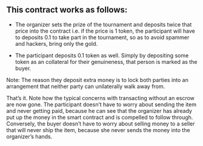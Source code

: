 ## This contract works as follows:

- The organizer sets the prize of the tournament and deposits twice that price into the contract i.e. if the price is 1 token, the participant will have to deposits 0.1 to take part in the tournament, so as to avoid spammer and hackers, bring only the gold.

- The participant deposits 0.1 token as well. Simply by depositing some token as an collateral for their genuineness, that person is marked as the buyer.

Note: The reason they deposit extra money is to lock both parties into an arrangement that neither party can unilaterally walk away from.

That’s it. Note how the typical concerns with transacting without an escrow are now gone. The participant doesn’t have to worry about sending the item and never getting paid, because he can see that the organizer has already put up the money in the smart contract and is compelled to follow through. Conversely, the buyer doesn’t have to worry about selling money to a seller that will never ship the item, because she never sends the money into the organizer’s hands.
